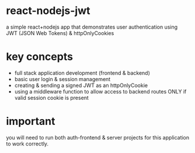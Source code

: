 # react-nodejs-jwt

a simple react+nodejs app that demonstrates user authentication using JWT (JSON Web Tokens) & httpOnlyCookies 

# key concepts 
* full stack application development (frontend & backend) 
* basic user login & session management
* creating & sending a signed JWT as an httpOnlyCookie
* using a middleware function to allow access to backend routes ONLY if valid session cookie is present

# important
you will need to run both auth-frontend & server projects for this application to work correctly. 
